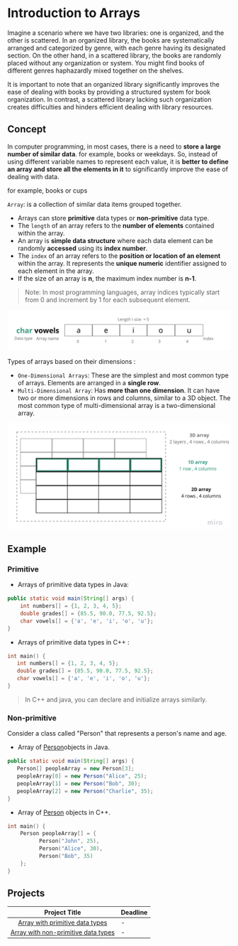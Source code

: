 # Introduction to Arrays
Imagine a scenario where we have two libraries: one is organized, and the other is scattered. In an organized library, the books are systematically arranged and categorized by genre, with each genre having its designated section. On the other hand, in a scattered library, the books are randomly placed without any organization or system. You might find books of different genres haphazardly mixed together on the shelves.

It is important to note that an organized library significantly improves the ease of dealing with books by providing a structured system for book organization. In contrast, a scattered library lacking such organization creates difficulties and hinders efficient dealing with library resources.

## Concept
In computer programming, in most cases, there is a need to **store a large number of similar data**. for example, books or weekdays. So, instead of using different variable names to represent each value, it is **better to define an array and store all the elements in it** to significantly improve the ease of dealing with data.

for example, books or cups

`Array`: is a collection of similar data items grouped together.
- Arrays can store **primitive** data types or **non-primitive** data type.
- The `length` of an array refers to the **number of elements** contained within the array.
- An array is **simple data structure** where each data element can be randomly **accessed** using its **index number**.
- The `index` of an array refers to the **position or location of an element** within the array. It represents the **unique numeric** identifier assigned to each element in the array.
- If the size of an array is **n**, the maximum index number is **n-1**.
 >  Note: In most programming languages, array indices typically start from 0 and increment by 1 for each subsequent element.

<img width="910" alt="Introduction to Arrays-01" src="https://github.com/SAFCSP-Team/data-structures-and-algorithms-bootcamp/blob/main/data-structures-and-algorithms-101/02-data-structures/01-arrays/images/Introduction%20to%20Arrays-01.png">

Types of arrays based on their dimensions :

- `One-Dimensional Arrays`: These are the simplest and most common type of arrays. Elements are arranged in a **single row**.
- `Multi-Dimensional Array`: Has **more than one dimension**. It can have two or more dimensions in rows and columns, similar to a 3D object. The most common type of multi-dimensional array is a two-dimensional array.

<img width="910" alt="Introduction to Arrays-01" src="https://github.com/SAFCSP-Team/data-structures-and-algorithms-bootcamp/blob/main/data-structures-and-algorithms-101/02-data-structures/01-arrays/images/Introduction%20to%20Arrays-02.png">

## Example 

### Primitive 
- Arrays of primitive data types in Java:

```java
public static void main(String[] args) {
    int numbers[] = {1, 2, 3, 4, 5};
    double grades[] = {85.5, 90.0, 77.5, 92.5};
    char vowels[] = {'a', 'e', 'i', 'o', 'u'};
}
```

- Arrays of primitive data types in C++ :
```c++
int main() {
   int numbers[] = {1, 2, 3, 4, 5};
   double grades[] = {85.5, 90.0, 77.5, 92.5};
   char vowels[] = {'a', 'e', 'i', 'o', 'u'};
}
```
> In C++ and java, you can declare and initialize arrays similarly. 

### Non-primitive
Consider a class called "Person" that represents a person's name and age. 

- Array of [Person](https://github.com/SAFCSP-Team/data-structures-and-algorithms-bootcamp/blob/main/data-structures-and-algorithms-101/02-data-structures/01-arrays/code/Person.java)objects in Java.

``` java
public static void main(String[] args) {
   Person[] peopleArray = new Person[3];
   peopleArray[0] = new Person("Alice", 25);
   peopleArray[1] = new Person("Bob", 30);
   peopleArray[2] = new Person("Charlie", 35);
}
```
- Array of [Person](https://github.com/SAFCSP-Team/data-structures-and-algorithms-bootcamp/blob/main/data-structures-and-algorithms-101/02-data-structures/01-arrays/code/person.cpp) objects in C++.
```C++
int main() {
    Person peopleArray[] = {
          Person("John", 25),
          Person("Alice", 30),
          Person("Bob", 35)
    };
}
```
## Projects

|Project Title | Deadline |
|:-----------:|:-------------|
|[Array with primitive data types](https://github.com/SAFCSP-Team/data-structures-and-algorithms-bootcamp/blob/main/data-structures-and-algorithms-101/02-data-structures/01-arrays/projects/introduction-to-arrays/array-with-primitive-data-type/README.md) | - | 
|[Array with non-primitive data types ](https://github.com/SAFCSP-Team/data-structures-and-algorithms-bootcamp/blob/main/data-structures-and-algorithms-101/02-data-structures/01-arrays/projects/introduction-to-arrays/array-with-non-primitive-data-type/README.md) | - | 


